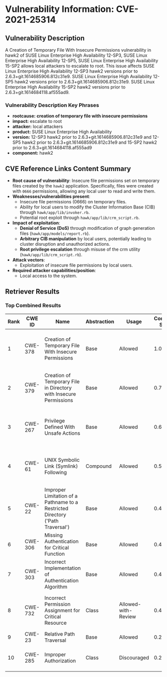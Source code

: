 # Vulnerability Information: CVE-2021-25314

## Vulnerability Description
A Creation of Temporary File With Insecure Permissions vulnerability in hawk2 of SUSE Linux Enterprise High Availability 12-SP3, SUSE Linux Enterprise High Availability 12-SP5, SUSE Linux Enterprise High Availability 15-SP2 allows local attackers to escalate to root. This issue affects SUSE Linux Enterprise High Availability 12-SP3 hawk2 versions prior to 2.6.3+git.1614685906.812c31e9. SUSE Linux Enterprise High Availability 12-SP5 hawk2 versions prior to 2.6.3+git.1614685906.812c31e9. SUSE Linux Enterprise High Availability 15-SP2 hawk2 versions prior to 2.6.3+git.1614684118.af555ad9.

### Vulnerability Description Key Phrases
- **rootcause:** **creation of temporary file with insecure permissions**
- **impact:** escalate to root
- **attacker:** local attackers
- **product:** SUSE Linux Enterprise High Availability
- **version:** 12-SP3 hawk2 prior to 2.6.3+git.1614685906.812c31e9 and 12-SP5 hawk2 prior to 2.6.3+git.1614685906.812c31e9 and 15-SP2 hawk2 prior to 2.6.3+git.1614684118.af555ad9
- **component:** hawk2

## CVE Reference Links Content Summary
- **Root cause of vulnerability**: Insecure file permissions set on temporary files created by the `hawk2` application. Specifically, files were created with `0666` permissions, allowing any local user to read and write them.
- **Weaknesses/vulnerabilities present**:
    - Insecure file permissions (0666) on temporary files.
    - Ability for local users to modify the Cluster Information Base (CIB) through `hawk/app/lib/invoker.rb`.
    - Potential root exploit through `hawk/app/lib/crm_script.rb`.
- **Impact of exploitation**:
    - **Denial of Service (DoS)** through modification of graph generation files (`hawk/app/models/report.rb`).
    - **Arbitrary CIB manipulation** by local users, potentially leading to cluster disruption and unauthorized actions.
    - **Root privilege escalation** through misuse of the crm utility (`hawk/app/lib/crm_script.rb`).
- **Attack vectors**:
    - Exploitation of insecure file permissions by local users.
- **Required attacker capabilities/position**:
    - Local access to the system.

## Retriever Results

### Top Combined Results

| Rank | CWE ID | Name | Abstraction | Usage | Combined Score | Retrievers | Individual Scores |
|------|--------|------|-------------|-------|---------------|------------|-------------------|
| 1 | CWE-378 | Creation of Temporary File With Insecure Permissions | Base | Allowed | 1.0900 | dense, sparse, graph | dense: 0.594, sparse: 1.000, graph: 0.617 |
| 2 | CWE-379 | Creation of Temporary File in Directory with Insecure Permissions | Base | Allowed | 0.7095 | dense, sparse, graph | dense: 0.573, sparse: 0.356, graph: 0.613 |
| 3 | CWE-267 | Privilege Defined With Unsafe Actions | Base | Allowed | 0.6826 | dense, sparse, graph | dense: 0.503, sparse: 0.420, graph: 0.534 |
| 4 | CWE-61 | UNIX Symbolic Link (Symlink) Following | Compound | Allowed | 0.5962 | dense, sparse, graph | dense: 0.507, sparse: 0.512, graph: 0.639 |
| 5 | CWE-22 | Improper Limitation of a Pathname to a Restricted Directory ('Path Traversal') | Base | Allowed | 0.4733 | dense, sparse | dense: 0.505, sparse: 0.386 |
| 6 | CWE-306 | Missing Authentication for Critical Function | Base | Allowed | 0.4226 | dense, sparse | dense: 0.484, sparse: 0.315 |
| 7 | CWE-303 | Incorrect Implementation of Authentication Algorithm | Base | Allowed | 0.4166 | sparse, graph | sparse: 0.398, graph: 0.528 |
| 8 | CWE-732 | Incorrect Permission Assignment for Critical Resource | Class | Allowed-with-Review | 0.4163 | dense, sparse, graph | dense: 0.512, sparse: 0.409, graph: 0.611 |
| 9 | CWE-23 | Relative Path Traversal | Base | Allowed | 0.2272 | sparse | sparse: 0.397 |
| 10 | CWE-285 | Improper Authorization | Class | Discouraged | 0.2023 | dense, sparse | dense: 0.494, sparse: 0.358 |


